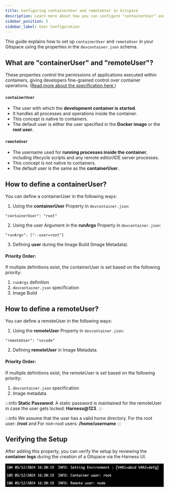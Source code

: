 ```yaml
---
title: Configuring containerUser and remoteUser in Gitspace
description: Learn more about how you can configure "containerUser" and "remoteUser". 
sidebar_position: 5
sidebar_label: User Configuration
---
```


This guide explains how to set up ```containerUser``` and ```remoteUser``` in your Gitspace using the properties in the ```devcontainer.json``` schema.

## What are "containerUser" and "remoteUser"?
These properties control the permissions of applications executed within containers, giving developers fine-grained control over container operations. ([Read more about the specification here.](https://containers.dev/implementors/spec/))

#### ```containerUser```
- The user with which the **development container is started**.
- It handles all processes and operations inside the container.
- This concept is native to containers.
- The default user is either the user specified in the **Docker image** or the **root user**.


#### ```remoteUser```
- The username used for **running processes inside the container**, including lifecycle scripts and any remote editor/IDE server processes.
- This concept is not native to containers.
- The default user is the same as the **containerUser**.

## How to define a containerUser?
You can define a containerUser in the following ways:
1. Using the **containerUser** Property in ```devcontainer.json```:
```
"containerUser": "root"
```
2. Using the user Argument in the **runArgs** Property in ```devcontainer.json```:
```
"runArgs": ["--user=root"]
```
3. Defining **user** during the Image Build (Image Metadata).

#### Priority Order:
If multiple definitions exist, the containerUser is set based on the following priority:
1. ```runArgs``` definition
2. ```devcontainer.json``` specification
3. Image Build

## How to define a remoteUser?
You can define a remoteUser in the following ways:
1. Using the **remoteUser** Property in ```devcontainer.json```:
```
"remoteUser": "vscode"
```
2. Defining **remoteUser** in Image Metadata.

#### Priority Order:
If multiple definitions exist, the remoteUser is set based on the following priority:
1. ```devcontainer.json``` specification
2. Image metadata

:::info
**Static Password**: A static password is maintained for the remoteUser in case the user gets locked: **Harness@123**.
:::

:::info
We assume that the user has a valid home directory. For the root user: **/root** and For non-root users: **/home/username**
:::

## Verifying the Setup
After adding this property, you can verify the setup by reviewing the **container logs** during the creation of a Gitspace via the Harness UI.

![](./static/runargs-2.png)

